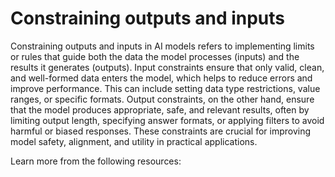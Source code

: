 # Constraining outputs and inputs

Constraining outputs and inputs in AI models refers to implementing limits or rules that guide both the data the model processes (inputs) and the results it generates (outputs). Input constraints ensure that only valid, clean, and well-formed data enters the model, which helps to reduce errors and improve performance. This can include setting data type restrictions, value ranges, or specific formats. Output constraints, on the other hand, ensure that the model produces appropriate, safe, and relevant results, often by limiting output length, specifying answer formats, or applying filters to avoid harmful or biased responses. These constraints are crucial for improving model safety, alignment, and utility in practical applications.

Learn more from the following resources:

